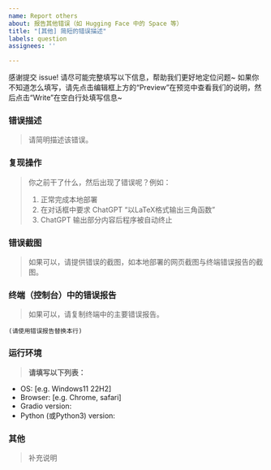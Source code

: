 ```yaml
---
name: Report others
about: 报告其他错误（如 Hugging Face 中的 Space 等）
title: "[其他] 简短的错误描述"
labels: question
assignees: ''

---
```


感谢提交 issue! 请尽可能完整填写以下信息，帮助我们更好地定位问题~ 
如果你不知道怎么填写，请先点击编辑框上方的“Preview”在预览中查看我们的说明，然后点击“Write”在空白行处填写信息~

### 错误描述
> 请简明描述该错误。

### 复现操作
> 你之前干了什么，然后出现了错误呢？例如：
> 1. 正常完成本地部署
> 2. 在对话框中要求 ChatGPT “以LaTeX格式输出三角函数”
> 3. ChatGPT 输出部分内容后程序被自动终止

### 错误截图
> 如果可以，请提供错误的截图，如本地部署的网页截图与终端错误报告的截图。

### 终端（控制台）中的错误报告
> 如果可以，请复制终端中的主要错误报告。

```console
(请使用错误报告替换本行)
```

### 运行环境
> **请填写以下列表：**

 - OS: [e.g. Windows11 22H2]
 - Browser: [e.g. Chrome, safari]
 - Gradio version:
 - Python (或Python3) version:

### 其他
> 补充说明

